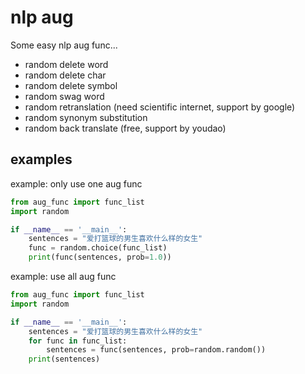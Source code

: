 # nlp aug

Some easy nlp aug func...

- random delete word
- random delete char
- random delete symbol
- random swag word
- random retranslation (need scientific internet, support by google)
- random synonym substitution 
- random back translate (free, support by youdao)


## examples
example: only use one aug func
```python
from aug_func import func_list
import random

if __name__ == '__main__':
    sentences = "爱打篮球的男生喜欢什么样的女生"
    func = random.choice(func_list)
    print(func(sentences, prob=1.0))
```

example: use all aug func
```python
from aug_func import func_list
import random

if __name__ == '__main__':
    sentences = "爱打篮球的男生喜欢什么样的女生"
    for func in func_list:
        sentences = func(sentences, prob=random.random())
    print(sentences)
```
